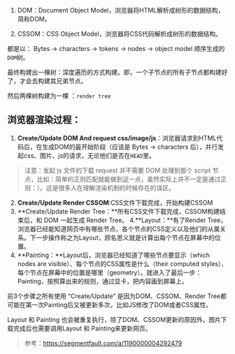1. DOM：Document Object Model，浏览器将HTML解析成树形的数据结构，简称DOM。

2. CSSOM：CSS Object Model，浏览器将CSS代码解析成树形的数据结构。

都是以： Bytes → characters → tokens → nodes → object model 顺序生成的 `DOM`树。

最终构建出一棵树：深度遍历的方式构建。即，一个子节点的所有子节点都构建好了，才会去构建其兄弟节点。

然后两棵树构建为一棵 ：`render tree`

## 浏览器渲染过程：

1. **Create/Update DOM And request css/image/js**：浏览器请求到HTML代码后，在生成DOM的最开始阶段（应该是 Bytes → characters 后），并行发起css、图片、js的请求，无论他们是否在`HEAD`里。

> 注意：发起 js 文件的下载 request 并不需要 DOM 处理到那个 script 节点，比如：简单的正则匹配就能做到这一点，虽然实际上并不一定是通过正则：）。这是很多人在理解渲染机制的时候存在的误区。

2. **Create/Update Render CSSOM**:CSS文件下载完成，开始构建CSSOM
3. **Create/Update Render Tree：**所有CSS文件下载完成，CSSOM构建结束后，和 DOM 一起生成 Render Tree。
4.**Layout：**有了Render Tree，浏览器已经能知道网页中有哪些节点、各个节点的CSS定义以及他们的从属关系。下一步操作称之为Layout，顾名思义就是计算出每个节点在屏幕中的位置。
5. **Painting：**Layout后，浏览器已经知道了哪些节点要显示（which nodes are visible）、每个节点的CSS属性是什么（their computed styles）、每个节点在屏幕中的位置是哪里（geometry）。就进入了最后一步：Painting，按照算出来的规则，通过显卡，把内容画到屏幕上。

前3个步骤之所有使用 “Create/Update” 是因为DOM、CSSOM、Render Tree都可能在第一次Painting后又被更新多次，比如JS修改了DOM或者CSS属性。

Layout 和 Painting 也会被重复执行，除了DOM、CSSOM更新的原因外，图片下载完成后也需要调用Layout 和 Painting来更新网页。

> 参考：https://segmentfault.com/a/1190000004292479
